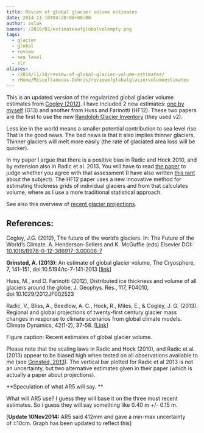 ```yaml
---
title: Review of global glacier volume estimates
date: 2014-11-10T04:20:00+00:00
author: aslak
banner: /2016/02/estimatesofglobalvolempty.png
tags:
  - glacier
  - global
  - review
  - sea level
  - slr
aliases:
  - /2014/11/10/review-of-global-glacier-volume-estimates/
  - /Home/Miscellaneous-Debris/reviewofglobalglaciervolumeestimates
---
```

This is an updated version of the regularized global glacier volume estimates from [Cogley (2012)](http://books.google.dk/books?id=c0_SV9I_57IC&pg=PA213#v=onepage&q&f=false). I have included 2 new estimates: [one by myself](/Home/PDFs/Announcements/anestimateofglobalglaciervolume) (G13) and another from Huss and Farinotti (HF12). These two papers are the first to use the new [Randolph Glacier Inventory](http://www.glims.org/RGI/) (they used v2).

Less ice in the world means a smaller potential contribution to sea level rise. That is the good news. The bad news is that it also implies thinner glaciers. Thinner glaciers will melt more easily (the rate of glaciated area loss will be quicker).

In my paper I argue that there is a positive bias in Radic and Hock 2010, and by extension also in Radic et al. 2013. You will have to read [the paper](https://debris.glaciology.net/2013/12/24/an-estimate-of-global-glacier-volume/) to judge whether you agree with that assessment (I have also written [this rant](https://debris.glaciology.net/2013/06/07/estimating-global-glacier-volume/) about the subject). The HF12 paper uses a new innovative method for estimating thickness grids of individual glaciers and from that calculates volume, where as I use a more traditional statistical approach.

See also this overview of [recent glacier projections](/Home/Miscellaneous-Debris/glacierprojections).

## **References:**

Cogley, J.G. (2012), The future of the world’s glaciers. In: The Future of the World’s Climate. A. Henderson-Sellers and K. McGuffie (eds) Elsevier DOI: [10.1016/B978-0-12-386917-3.00008-7](http://dx.doi.org/10.1016/B978-0-12-386917-3.00008-7)

**Grinsted, A. (2013)**: An estimate of global glacier volume, The Cryosphere, 7, 141–151, doi:10.5194/tc-7-141-2013 [[link](http://www.the-cryosphere.net/7/141/2013/tc-7-141-2013.pdf)]
  
Huss, M., and D. Farinotti (2012), Distributed ice thickness and volume of all glaciers around the globe, J. Geophys. Res., 117, F04010, doi:10.1029/2012JF002523

Radić, V., Bliss, A., Beedlow, A. C., Hock, R., Miles, E., & Cogley, J. G. (2013). Regional and global projections of twenty-first century glacier mass changes in response to climate scenarios from global climate models. Climate Dynamics, 42(1-2), 37-58. [[Link](http://www.eos.ubc.ca/~vradic/Radic_et_al2013_ClimDyn.pdf)]

Figure caption: Recent estimates of global glacier volume.
  
Please note that the scaling laws in Radic and Hock (2010), and Radic et al. (2013) appear to be biased high when tested on all observations available to me (see [Grinsted, 2013](/Home/PDFs/Announcements/anestimateofglobalglaciervolume)). The vertical bar plotted for Radic et al 2013 is not an uncertainty, but two alternative estimates given in their paper (which is actually a paper about projections).
  
**Speculation of what AR5 will say. **
  
What will AR5 use? I guess they will base it on the three most recent estimates. So i guess they will say something like 0.40 m +/- 0.15 m.
  
[**Update 10Nov2014:** AR5 said 412mm and gave a min-max uncertainty of ±10cm. Graph has been updated to reflect this]

